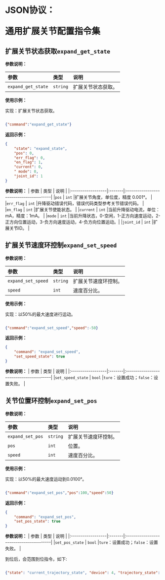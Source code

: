 # <p class="hidden">JSON协议：</p>通用扩展关节配置指令集

## 扩展关节状态获取`expand_get_state`

**参数说明：**

| 参数                    | 类型 | 说明                            |
|:----------------------|:---|:------------------------------|
|`expand_get_state`|   `string`   | 扩展关节状态获取。          |

**使用示例：**

实现：扩展关节状态获取。

```json

{"command":"expand_get_state"}

```

**返回示例：**

```json
{
    "state": "expand_state",
    "pos": 0,
    "err_flag": 0,
    "en_flag": 1,
    "current": 0,
    " mode": 0,
    "joint_id": 1
}
```

**参数说明：**
| 参数                | 类型     | 说明      |
|:------------------|:-------|:----------------------------------------|
|`pos`            | `int` |扩展关节角度，单位度，精度 0.001°。 |
|`err_flag`       | `int` |升降驱动错误代码，错误代码类型参考关节错误代码。 |
|`en_flag`       | `int` |扩展关节使能状态。 |
|`current`        | `int` |当前升降驱动电流，单位：mA，精度：1mA。 |
|`mode`           | `int` |当前升降状态，0-空闲，1-正方向速度运动，2-正方向位置运动，3-负方向速度运动，4-负方向位置运动。|
|`joint_id`        | `int` |扩展关节ID。 |

## 扩展关节速度环控制`expand_set_speed`

**参数说明：**

| 参数                    | 类型 | 说明                            |
|:----------------------|:---|:------------------------------|
|`expand_set_speed`|   `string`   | 扩展关节速度环控制。         |
|`speed`|   `int`   | 速度百分比。          |

**使用示例：**

实现：以50%的最大速度进行运动。

```json

{"command":"expand_set_speed","speed":-50}

```

**返回示例：**

```json
{
    "command": "expand_set_speed",
    "set_speed_state": true
}
```

**参数说明：**
| 参数                | 类型     | 说明      |
|:------------------|:-------|:----------------------------------------|
|`set_speed_state`            | `bool` |`ture`：设置成功；`false`：设置失败。 |

## 关节位置环控制`expand_set_pos`

**参数说明：**

| 参数                    | 类型 | 说明                            |
|:----------------------|:---|:------------------------------|
|`expand_set_pos`|   `string`   | 扩展关节速度环控制。          |
|`pos`|   `int`   | 位置。          |
|`speed`|   `int`   | 速度百分比。          |

**使用示例：**

实现：以50%的最大速度运动到0.0100°。

```json

{"command":"expand_set_pos","pos":100,"speed":50}

```

**返回示例：**

```json
{
    "command": "expand_set_pos",
    "set_pos_state": true
}
```

**参数说明：**
| 参数                | 类型     | 说明      |
|:------------------|:-------|:----------------------------------------|
|`set_pos_state`            | `bool` |`ture`：设置成功；`false`：设置失败。 |

到位后，会范围到位指令，如下:

```json

{"state": "current_trajectory_state", "device": 4, "trajectory_state": true}

```
